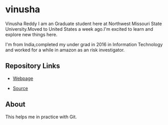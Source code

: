 # vinusha

Vinusha Reddy
I am an Graduate student here at Northwest Missouri State University.Moved to United States a week ago.I'm excited to learn and explore new things here.

I'm from India,completed my under grad in 2016 in Information Technology and worked for a while in amazon as an risk investigator.

## Repository Links

- [Webpage](https://github.com/vinusha09/vinusha)

- [Source](https://github.com/vinusha09/vinusha/blob/master/README.md)
 
 ## About

 This helps me in practice with Git.